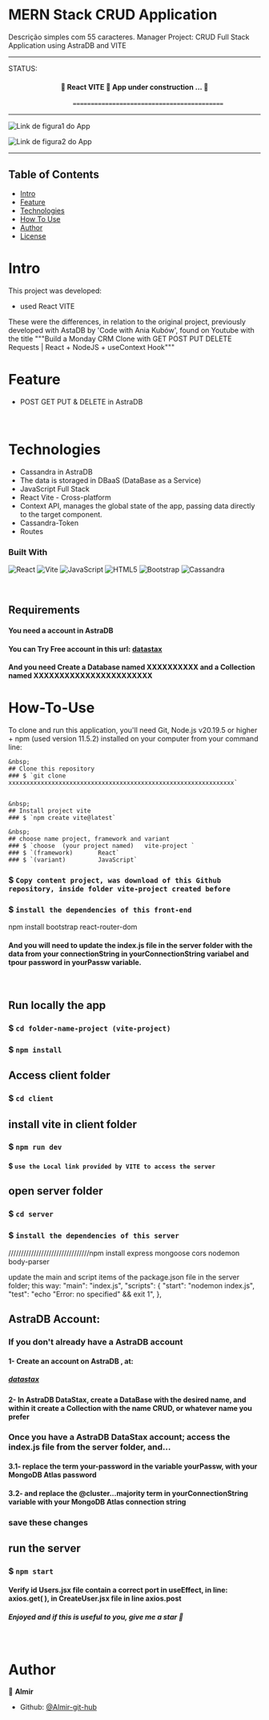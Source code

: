 <h1>MERN Stack CRUD Application</h1>


Descrição simples com 55 caracteres.
Manager Project: CRUD Full Stack Application using AstraDB and VITE

---------------------------------------------------------------------------------------------------------


STATUS: 
<h4 align="center"> 
	🚧  React VITE 🚀 App under construction ...  🚧
</h4>

                      ==========================================
                      

--------------------------------------------------------------------------------------


![Link de figura1 do App](https://github.com/Almir-git-unifc/xxx1.png)

![Link de figura2 do App](https://github.com/Almir-git-unifc/xxx2.png)






--------------------------------------------------------------------------------------

<!-- START doctoc generated TOC please keep comment here to allow auto update -->
<!-- DON'T EDIT THIS SECTION, INSTEAD RE-RUN doctoc TO UPDATE -->
## Table of Contents
- [Intro](#Intro)
- [Feature](#Feature)
- [Technologies](#Technologies)
- [How To Use](#How-To-Use)
- [Author](#Author)
- [License](#License)

<!-- END doctoc generated TOC please keep comment here to allow auto update -->


# Intro <a name = "Intro"></a>


This project was developed:
- used React VITE 


These were the differences, in relation to the original project, previously developed with AstaDB by 'Code with Ania Kubów', found on Youtube with the title """Build a Monday CRM Clone with GET POST PUT DELETE Requests | React + NodeJS + useContext Hook"""



# Feature <a name = "Feature"></a>
- POST GET PUT & DELETE in AstraDB



&nbsp;
# Technologies <a name = "Technologies"></a>
- Cassandra in AstraDB
- The data is storaged in DBaaS (DataBase as a Service)
- JavaScript Full Stack
- React Vite - Cross-platform
- Context API, manages the global state of the app, passing data directly to the target component.
- Cassandra-Token
- Routes


### Built With 

![React](https://img.shields.io/badge/react-%2320232a.svg?style=for-the-badge&logo=react&logoColor=%2361DAFB)
![Vite](https://img.shields.io/badge/vite-%23646CFF.svg?style=for-the-badge&logo=vite&logoColor=white)
![JavaScript](https://img.shields.io/badge/javascript-%23323330.svg?style=for-the-badge&logo=javascript&logoColor=%23F7DF1E)
![HTML5](https://img.shields.io/badge/html5-%23E34F26.svg?style=for-the-badge&logo=html5&logoColor=white)
![Bootstrap](https://img.shields.io/badge/bootstrap-%238511FA.svg?style=for-the-badge&logo=bootstrap&logoColor=white)
![Cassandra](https://img.shields.io/badge/cassandra-%231287B1.svg?style=for-the-badge&logo=apache-cassandra&logoColor=white)


 
&nbsp;

## Requirements
#### You need a account in AstraDB 
#### You can Try Free account in this url: [datastax](https://astra.datastax.com/signu)
#### And you need Create a Database named XXXXXXXXXX and a Collection named XXXXXXXXXXXXXXXXXXXXXXX


# How-To-Use <a name = "How-To-Use"></a>

To clone and run this application, you'll need Git, Node.js v20.19.5 or higher + npm (used version 11.5.2) installed on your computer from your command line:

```
&nbsp;
## Clone this repository
### $ `git clone xxxxxxxxxxxxxxxxxxxxxxxxxxxxxxxxxxxxxxxxxxxxxxxxxxxxxxxxxxxxxxx`


&nbsp;
## Install project vite
### $ `npm create vite@latest`

&nbsp;
## choose name project, framework and variant
### $ `choose  (your project named)   vite-project `
### $ `(framework)       React`
### $ `(variant)         JavaScript`
```

### $ `Copy content project, was download of this Github repository, inside folder vite-project created before`

### $ `install the dependencies of this front-end`
npm install bootstrap react-router-dom

#### And you will need to update the index.js file in the server folder with the data from your connectionString in yourConnectionString variabel and tpour password in yourPassw variable.

&nbsp;
## Run locally the app
### $ `cd folder-name-project (vite-project)`
### $ `npm install`

## Access client folder 
### $ `cd client`

## install vite in client folder
### $ `npm run dev`
#### $ `use the Local link provided by VITE to access the server`

## open server folder
### $ `cd server`

### $ `install the dependencies of this server`
////////////////////////////////npm install express   mongoose    cors    nodemon body-parser


update the main and script items of the package.json file in the server folder; this way:
  "main": "index.js",
  "scripts": {
	"start": "nodemon index.js",
	"test": "echo \"Error: no specified\" && exit 1",
  },




## AstraDB Account: 
### If you don't already have a AstraDB  account
 #### 1- Create an account on AstraDB , at:
 ##### [datastax](https://astra.datastax.com/signu)



 #### 2- In AstraDB DataStax, create a DataBase with the desired name, and within it create a Collection with the name CRUD, or whatever name you prefer



### Once you have a AstraDB DataStax account; access the index.js file from the server folder, and...
 #### 3.1- replace the term your-password in the variable yourPassw, with your MongoDB Atlas password
 #### 3.2- and replace the @cluster...majority term in yourConnectionString variable with your MongoDB Atlas connection string

### save these changes



## run the server
### $ `npm start`


#### Verify id Users.jsx file contain a correct port in useEffect, in line: axios.get( ), in CreateUser.jsx file in line axios.post


<h5>
 Enjoyed and if this is useful to you, give me a star 🌟
</h5>



&nbsp;
# Author <a name = "Author"></a>

👤 **Almir**

- Github: [@Almir-git-hub](https://github.com/Almir-git-unifc)

